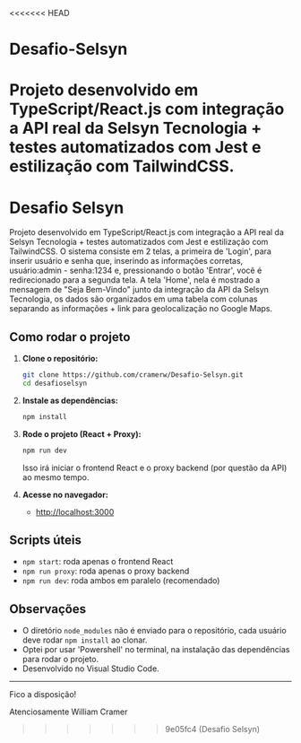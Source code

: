 <<<<<<< HEAD
# Desafio-Selsyn
Projeto desenvolvido em TypeScript/React.js com integração a API real da Selsyn Tecnologia + testes automatizados com Jest e estilização com TailwindCSS.
=======
# Desafio Selsyn

Projeto desenvolvido em TypeScript/React.js com integração a API real da Selsyn Tecnologia + testes automatizados com Jest e estilização com TailwindCSS.
O sistema consiste em 2 telas, a primeira de 'Login', para inserir usuário e senha que, inserindo as informações corretas, usuário:admin - senha:1234 e, pressionando o botão 'Entrar', você é redirecionado para a segunda tela. A tela 'Home', nela é mostrado a mensagem de "Seja Bem-Vindo" junto da integração da API da Selsyn Tecnologia, os dados são organizados em uma tabela com colunas separando as informações + link para geolocalização no Google Maps.

## Como rodar o projeto

1. **Clone o repositório:**
   ```sh
   git clone https://github.com/cramerw/Desafio-Selsyn.git
   cd desafioselsyn
   ```

2. **Instale as dependências:**
   ```sh
   npm install
   ```

3. **Rode o projeto (React + Proxy):**
   ```sh
   npm run dev
   ```
   Isso irá iniciar o frontend React e o proxy backend (por questão da API) ao mesmo tempo.

4. **Acesse no navegador:**
   - [http://localhost:3000](http://localhost:3000)

## Scripts úteis
- `npm start`: roda apenas o frontend React
- `npm run proxy`: roda apenas o proxy backend
- `npm run dev`: roda ambos em paralelo (recomendado)

## Observações
- O diretório `node_modules` não é enviado para o repositório, cada usuário deve rodar `npm install` ao clonar.
- Optei por usar 'Powershell' no terminal, na instalação das dependências para rodar o projeto.
- Desenvolvido no Visual Studio Code.

---

Fico a disposição!

Atenciosamente
William Cramer
>>>>>>> 9e05fc4 (Desafio Selsyn)
